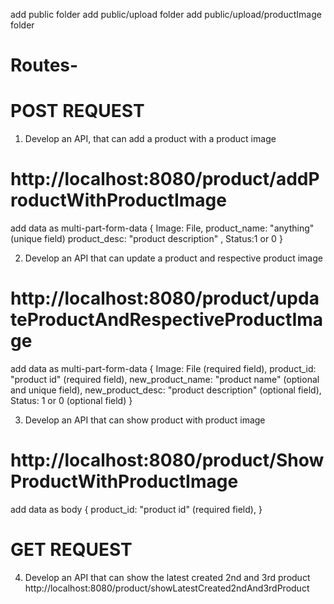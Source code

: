 add public folder
add public/upload folder
add public/upload/productImage folder

# Routes-
# POST REQUEST
1. Develop an API, that can add a product with a product image
# http://localhost:8080/product/addProductWithProductImage
add data as multi-part-form-data
{
    Image: File,
    product_name: "anything" (unique field)
    product_desc: "product description" ,
    Status:1 or 0
}

2. Develop an API that can update a product and respective product image
# http://localhost:8080/product/updateProductAndRespectiveProductImage
add data as multi-part-form-data
{
    Image: File (required field),
            product_id: "product id" (required field),
        new_product_name: "product name" (optional and unique field),
        new_product_desc: "product description" (optional field),
        Status: 1 or 0 (optional field)
}

3. Develop an API that can show product with product image
# http://localhost:8080/product/ShowProductWithProductImage
add data as body
{
    product_id: "product id" (required field),
}

# GET REQUEST
4. Develop an API that can show the latest created 2nd and 3rd product
http://localhost:8080/product/showLatestCreated2ndAnd3rdProduct



